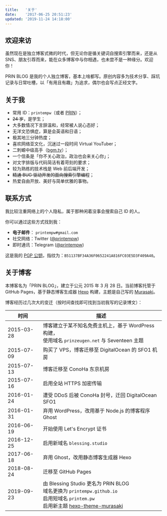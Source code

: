 ```yaml
---
title:   '关于'
date:    '2017-06-25 20:51:23'
updated: '2019-11-24 14:18:00'
---
```


## 欢迎来访

虽然现在是独立博客式微的时代，但无论你是循关键词自搜索引擎而来，还是从 SNS、朋友引荐而来，能在众多博客中与你相遇，也未尝不是一种缘分。欢迎你！

PRIN BLOG 是我的个人独立博客，基本上啥都写。原创内容多为技术分享、踩坑记录与日常吐槽，以「有用且有趣」为追求，偶尔也会写点正经文字。

## 关于我

- 常用 ID：`printempw`（或者 [PRIN](https://printempw.github.io/new-nickname-prin/)）；
- ~~24 岁~~，是学生；
- 大多数情况下言辞温和，经常被人说心态好；
- 无洋文恐惧症，算是会英语和日语；
- 极其地三分钟热度；
- 喜欢网络亚文化，沉迷过一段时间 Virtual YouTuber；
- 二刺螈中级高手（[bgm.tv](https://bgm.tv/user/printempw)）；
- 一个信条是「你不关心政治，政治也会来关心你」；
- 对文字排版与代码简洁有着苛刻的要求；
- 较为熟练的技术栈是 Web 前后端开发；
- ~~精通 BUG 驱动开发的面向搜索引擎编程~~；
- 热爱自由开放、美好与简单优雅的事物。

<style>.post-title, .post-meta { display: none; } code { word-break: break-word; }</style>

## 联系方式

我比较注重网络上的个人隐私，属于那种闲着没事会搜索自己 ID 的人。

你可以通过这些方式找到我：

- **电子邮件**： `printempw#gmail.com`
- 社交网络：Twitter ([@printempw](https://twitter.com/printempw))
- 即时通讯：Telegram ([@printempw](https://t.me/printempw))

这是我的 [PGP 公钥](https://gist.github.com/printempw/5150ddd62a62a4ff4060bbec1fddc04a)，指纹为：`B51137BF34A36F0652241A816FC03E5D3F409A40`。

## 关于博客

本博客名为「PRIN BLOG」，建立于公元 2015 年 3 月 28 日。当前博客托管于 GitHub Pages，基于静态博客生成器 [Hexo](https://hexo.io/) 构建，主题是自己写的 [Murasaki](https://github.com/printempw/hexo-theme-murasaki/)。

博客经历过几次大的变迁（按时间查找即可找到当初我写的记录博文）：

| 时间       | 描述                                                         |
| ---------- | ------------------------------------------------------------ |
| 2015-03-28 | 博客建立于某不知名免费主机上，基于 WordPress 构建，<br />使用域名 `prinzeugen.net` 与 Seventeen 主题 |
| 2015-07-09 | 购买了 VPS，博客迁移至 DigitalOcean 的 SFO1 机房             |
| 2015-07-13 | 博客迁移至 ConoHa 东京机房                                   |
| 2015-07-16 | 启用全站 HTTPS 加密传输                                      |
| 2016-01-24 | 遭受 DDoS 后被 ConoHa 封号，迁回 DigitalOcean SFO1           |
| 2016-01-31 | 弃用 WordPress，改用基于 Node.js 的博客程序 Ghost            |
| 2016-06-19 | 开始使用 Let's Encrypt 证书                                  |
| 2016-12-25 | 启用新域名 `blessing.studio`                                 |
| 2017-06-18 | 弃用 Ghost，改用静态博客生成器 Hexo                          |
| 2018-08-24 | 迁移至 GitHub Pages                                          |
| 2019-09-23 | 由 Blessing Studio 更名为 PRIN BLOG<br />域名更换为 `printempw.github.io`<br />启用短域名 `printem.pw`<br />启用新主题 [hexo-theme-murasaki](https://github.com/printempw/hexo-theme-murasaki/) |
